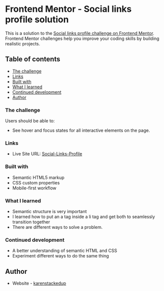 # Frontend Mentor - Social links profile solution

This is a solution to the [Social links profile challenge on Frontend Mentor](https://www.frontendmentor.io/challenges/social-links-profile-UG32l9m6dQ). Frontend Mentor challenges help you improve your coding skills by building realistic projects.

## Table of contents

- [The challenge](#the-challenge)
- [Links](#links)
- [Built with](#built-with)
- [What I learned](#what-i-learned)
- [Continued development](#continued-development)
- [Author](#author)

### The challenge

Users should be able to:

- See hover and focus states for all interactive elements on the page.

### Links

- Live Site URL: [Social-Links-Profile](https://karenstackedup.github.io/social-links-profile/)

### Built with

- Semantic HTML5 markup
- CSS custom properties
- Mobile-first workflow

### What I learned

- Semantic structure is very important
- I learned how to put an a tag inside a li tag and get both to seamlessly transition together
- There are different ways to solve a problem.

### Continued development

- A better understanding of semantic HTML and CSS
- Experiment different ways to do the same thing

## Author

- Website - [karenstackedup](https://github.com/karenstackedup)
